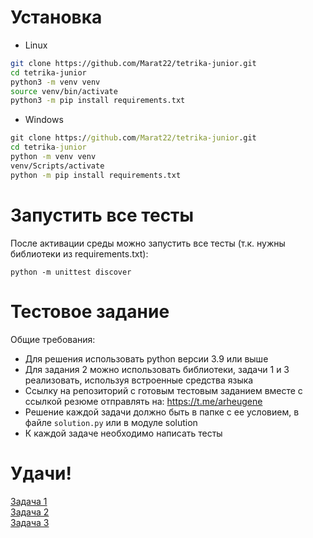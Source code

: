 # Установка
- Linux
```bash
git clone https://github.com/Marat22/tetrika-junior.git
cd tetrika-junior
python3 -m venv venv
source venv/bin/activate
python3 -m pip install requirements.txt
```
- Windows
```cmd
git clone https://github.com/Marat22/tetrika-junior.git
cd tetrika-junior
python -m venv venv
venv/Scripts/activate
python -m pip install requirements.txt
```
# Запустить все тесты
После активации среды можно запустить все тесты (т.к. нужны библиотеки из requirements.txt):
```
python -m unittest discover
```

# Тестовое задание  
Общие требования:
- Для решения использовать python версии 3.9 или выше
- Для задания 2 можно использовать библиотеки, задачи 1 и 3 реализовать, используя встроенные средства языка
- Ссылку на репозиторий с готовым тестовым заданием вместе с ссылкой резюме отправлять на: https://t.me/arheugene
- Решение каждой задачи должно быть в папке с ее условием, в файле `solution.py` или в модуле solution 
- К каждой задаче необходимо написать тесты  
# Удачи!

[Задача 1](task1/task1.md)   
[Задача 2](task2/task2.md)  
[Задача 3](task3/task3.md)
